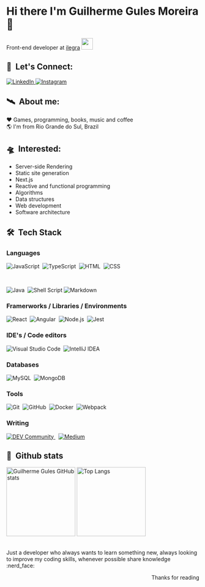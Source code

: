 # Hi there I'm Guilherme Gules Moreira 👋

<p>
  Front-end developer at <a href="https://ilegra.com/">ilegra</a>&nbsp;<img src="https://media.giphy.com/media/WUlplcMpOCEmTGBtBW/giphy.gif" width="30"> 
</p>

## :busts_in_silhouette: &nbsp;Let's Connect:

<div align="left">
  <a href="https://www.linkedin.com/in/guilhermegules/" target="_blank">
    <img src="https://img.shields.io/badge/LinkedIn-%230077B5.svg?&style=for-the-badge&logo=linkedin&logoColor=white&color=05122A" alt="LinkedIn">
  </a>
  <a href="https://www.instagram.com/guilhermethegules/" target="_blank">
    <img src="https://img.shields.io/badge/Instagram-%23E4405F.svg?&style=for-the-badge&logo=instagram&logoColor=white&color=05122A" alt="Instagram">
  </a>
</div>

## :artificial_satellite: &nbsp;About me:
:heart: Games, programming, books, music and coffee
<br />
:earth_americas: I'm from Rio Grande do Sul, Brazil
<br />

## :flying_saucer: &nbsp;Interested:

- Server-side Rendering
- Static site generation
- Next.js
- Reactive and functional programming
- Algorithms
- Data structures
- Web development
- Software architecture

## 🛠 &nbsp;Tech Stack

### Languages

![JavaScript](https://img.shields.io/badge/-JavaScript-05122A?style=for-the-badge&logo=javascript)&nbsp;
![TypeScript](https://img.shields.io/badge/-TypeScript-05122A?style=for-the-badge&logo=typescript)&nbsp;
![HTML](https://img.shields.io/badge/-HTML-05122A?style=for-the-badge&logo=HTML5)&nbsp;
![CSS](https://img.shields.io/badge/-CSS-05122A?style=for-the-badge&logo=CSS3&logoColor=1572B6)&nbsp;

<br />

![Java](https://img.shields.io/badge/-Java-05122A?style=for-the-badge&logo=java)&nbsp;
![Shell Script](https://img.shields.io/badge/Shell_Script-05122A?style=for-the-badge&logo=gnu-bash&logoColor=white)
![Markdown](https://img.shields.io/badge/-Markdown-05122A?style=for-the-badge&logo=markdown)&nbsp;

### Framerworks / Libraries / Environments

![React](https://img.shields.io/badge/-React-05122A?style=for-the-badge&logo=react)&nbsp;
![Angular](https://img.shields.io/badge/-Angular-05122A?style=for-the-badge&logo=angular&logoColor=red)&nbsp;
![Node.js](https://img.shields.io/badge/-Node.js-05122A?style=for-the-badge&logo=node.js)&nbsp;
![Jest](https://img.shields.io/badge/Jest-05122A?style=for-the-badge&logo=jest&logoColor=C21325)&nbsp;

### IDE's / Code editors

![Visual Studio Code](https://img.shields.io/badge/-Visual%20Studio%20Code-05122A?style=for-the-badge&logo=visual-studio-code&logoColor=007ACC)&nbsp;
![IntelliJ IDEA](https://img.shields.io/badge/-Intellij-05122A?style=for-the-badge&logo=intellij-idea)&nbsp;

### Databases

![MySQL](https://img.shields.io/badge/-MySQL-05122A?style=for-the-badge&logo=mysql&logoColor=white)&nbsp;
![MongoDB](https://img.shields.io/badge/-MongoDB-05122A?style=for-the-badge&logo=mongodb)&nbsp;

### Tools

![Git](https://img.shields.io/badge/-Git-05122A?style=for-the-badge&logo=git)&nbsp;
![GitHub](https://img.shields.io/badge/-GitHub-05122A?style=for-the-badge&logo=github)&nbsp;
![Docker](https://img.shields.io/badge/Docker-05122A?style=for-the-badge&logo=docker&logoColor=2CA5E0)&nbsp;
![Webpack](https://img.shields.io/badge/Webpack-05122A?style=for-the-badge&logo=Webpack&logoColor=8DD6F9)

### Writing

<a href="https://dev.to/guilhermegules" target="_blank">
  <img src="https://img.shields.io/badge/dev.to-05122A?style=for-the-badge&logo=devdotto&logoColor=white" alt="DEV Community">
</a>
&nbsp;
<a href="https://medium.com/@guilhermegules" target="_blank">
  <img src="https://img.shields.io/badge/Medium-05122A?style=for-the-badge&logo=medium&logoColor=white" alt="Medium">
</a>

## :milky_way: &nbsp;Github stats 
 
<div>  
  <span>
    <img height="180" src="https://github-readme-stats.vercel.app/api?username=guilhermegules&show_icons=true&theme=dark" alt="Guilherme Gules GitHub stats" />
    <img height="180" src="https://github-readme-stats.vercel.app/api/top-langs/?username=guilhermegules&layout=compact&theme=dark" alt="Top Langs" />
  </span>
</div>

<br />

<p>
Just a developer who always wants to learn something new, always looking to improve my coding skills, whenever possible share knowledge :nerd_face:
</p>

<p align="right">Thanks for reading</p>

